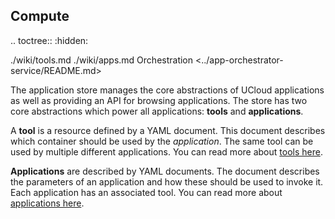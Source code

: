 ## Compute

.. toctree::
  :hidden:
  
  ./wiki/tools.md
  ./wiki/apps.md
  Orchestration <../app-orchestrator-service/README.md>

The application store manages the core abstractions of UCloud applications
as well as providing an API for browsing applications. The store has two core
abstractions which power all applications: __tools__ and __applications__.

A __tool__ is a resource defined by a YAML document. This document describes
which container should be used by the _application_. The same tool can be
used by multiple different applications. You can read more about [tools
here](../app-store-service/wiki/tools.md).

__Applications__ are described by YAML documents. The document describes the
parameters of an application and how these should be used to invoke it. Each
application has an associated tool. You can read more about [applications
here](../app-store-service/wiki/apps.md).
